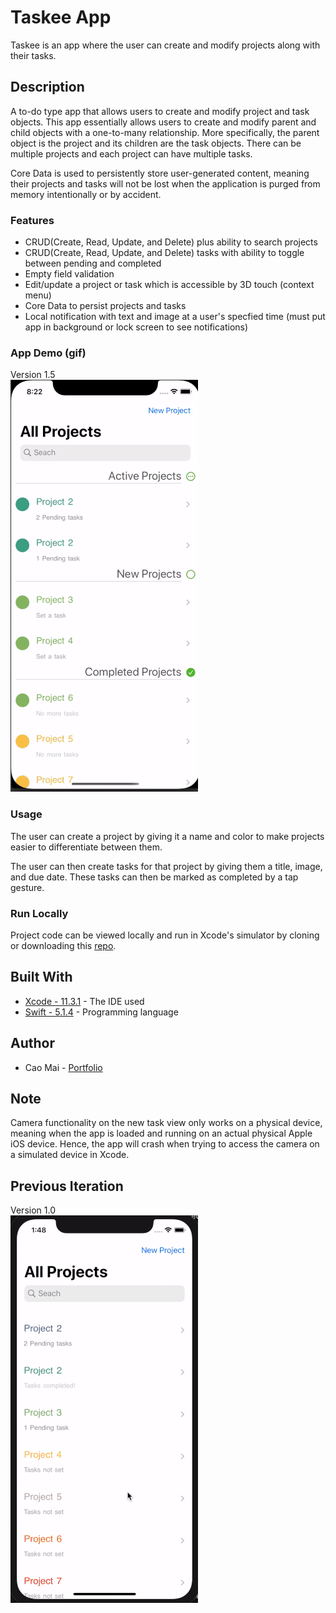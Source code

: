 # Taskee App
Taskee is an app where the user can create and modify projects along with their tasks. 

## Description
A to-do type app that allows users to create and modify project and task objects. This app essentially allows users to create and modify parent and child objects with a one-to-many relationship. More specifically, the parent object is the project and its children are the task objects. There can be multiple projects and each project can have multiple tasks. 

Core Data is used to persistently store user-generated content, meaning their projects and tasks will not be lost when the application is purged from memory intentionally or by accident. 

### Features
* CRUD(Create, Read, Update, and Delete) plus ability to search projects 
* CRUD(Create, Read, Update, and Delete) tasks with ability to toggle between pending and completed
* Empty field validation 
* Edit/update a project or task which is accessible by 3D touch (context menu)
* Core Data to persist projects and tasks
* Local notification with text and image at a user's specfied time (must put app in background or lock screen to see notifications)

### App Demo (gif)
Version 1.5 <br>
![](Project%20Gif/Taskee2.gif)

### Usage
The user can create a project by giving it a name and color to make projects easier to differentiate between them. 

The user can then create tasks for that project by giving them a title, image, and due date. These tasks can then be marked as completed by a tap gesture.

### Run Locally
Project code can be viewed locally and run in Xcode's simulator by cloning or downloading this [repo](https://github.com/caocmai/taskee-app.git).

## Built With
* [Xcode - 11.3.1](https://developer.apple.com/xcode/) - The IDE used
* [Swift - 5.1.4](https://developer.apple.com/swift/) - Programming language

## Author
* Cao Mai - [Portfolio](https://www.makeschool.com/portfolio/Cao-Mai)

## Note
Camera functionality on the new task view only works on a physical device, meaning when the app is loaded and running on an actual physical Apple iOS device. Hence, the app will crash when trying to access the camera on a simulated device in Xcode.

## Previous Iteration
Version 1.0 <br>
![](Project%20Gif/Taskee1.gif)
